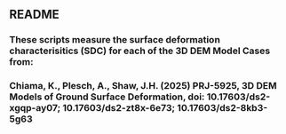 ## README
### These scripts measure the surface deformation characterisitics (SDC) for each of the 3D DEM Model Cases from: 
### Chiama, K., Plesch, A., Shaw, J.H. (2025) PRJ-5925, 3D DEM Models of Ground Surface Deformation, doi: 10.17603/ds2-xgqp-ay07; 10.17603/ds2-zt8x-6e73; 10.17603/ds2-8kb3-5g63
